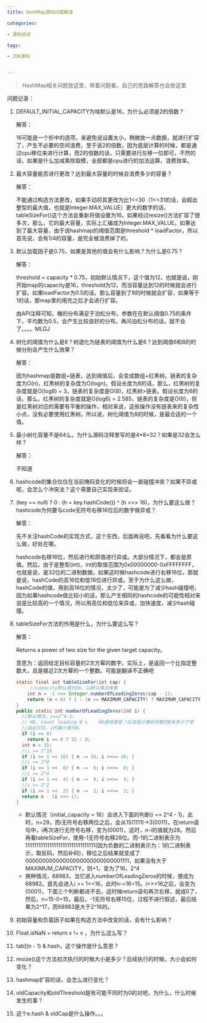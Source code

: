 ```yaml
---
title: HashMap源码问题解读

categories: 

- 源码阅读

tags: 

- JDK源码


---
```


> HashMap相关问题放这里，带着问题看，自己的思路解答也会放这里

问题记录：

1. DEFAULT_INITIAL_CAPACITY为啥默认是16，为什么必须是2的倍数？

   解答：

   16可能是一个折中的选项，来避免说设置太小，稍微放一点数据，就进行扩容了，产生不必要的空间浪费。至于说2的倍数，因为底层计算的时候，都是通过cpu移位来进行计算，而2的倍数的话，只需要进行左移一位即可，不然的话，如果是什么加减乘除取模，全部都是cpu进行的加法运算，浪费效率。

2. 最大容量能否进行更改？达到最大容量的时候会浪费多少的容量？

   解答：

   不能通过构造方法更改，如果手动将其更改为比1<<30（1<<31的话，会超出整型的最大值，也就是Integer.MAX_VALUE）更大的数字的话，tableSizeFor()这个方法会重新将值设置为16。如果经过resize()方法扩容了很多次，那么，它的最大容量，实际上汇编成为Integer.MAX_VALUE。如果达到了最大容量，由于说hashmap的阈值范围是threshold * loadFactor，所以首先说，会有1/4的容量，是完全被浪费掉了的。

3. 默认加载因子是0.75，如果是其他的值会有什么影响？为什么是0.75？

   解答：

   threshold = capacity * 0.75，初始默认情况下，这个值为12，也就是说，刚开始map的capacity是16，threshold为12，而当容量达到12的时候就会进行扩容。如果loadFactor为0.5的话，那么容量到了8的时候就会扩容，如果等于1的话，那map里的用完之后才会进行扩容。

   由API注释可知，桶的分布满足于泊松分布，参数在在默认阈值0.75的条件下，平均数为0.5，会产生比较良好的分布。再问泊松分布的话，就不会了。。。。MLGJ

4. 树化的阈值为什么是8？树退化为链表的阈值为什么是6？达到阈值6和8的时候分别会产生什么效果？

   解答：

   因为hashmap是数组+链表，达到阈值后，会变成数组+红黑树。链表的复杂度为O(n)，红黑树的复杂度为O(logn)。假设长度为8的话，那么，红黑树的复杂度就是O(log8) = 3，链表的复杂度是O(8)，红黑树>链表。假设长度为6的话，那么，红黑树的复杂度就是O(log6) = 2.585，链表的复杂度是O(6)，但是红黑树对应的需要有平衡的操作，相对来说，这些操作没有链表来的复杂性小点，没有必要使用红黑树。所以说，树化阈值为8的时候，是最合适的一个值。

5. 最小树化容量不是64么，为什么源码注释里写的是4*8=32？如果是32会怎么样？

   解答：

   不知道

6. hashcode的集合仅仅在当前掩码变化的时候将会一直碰撞冲突？如果不异或呢。会怎么个冲突法？这个需要自己实现来验证。

7. (key == null) ? 0 : (h = key.hashCode()) ^ (h >>> 16)，为什么要这么做？hashcode为何要与code无符号右移16位后的数字做异或？

   解答：

   先不关注hashCode的实现方式，这个东西，后面再说吧。先看看为什么要这么做，好处在哪。

   hashcode右移16位，然后进行和原值进行异或。大部分情况下，都会是原值。然后，由于是整型(int)，int的取值范围为0x00000000-0xFFFFFFFF，也就是说，是32位的二进制数据，如果这时候hashcode进行右移16位，那就是说，hashCode的高16位和低16位进行异或。至于为什么这么做，hashCode的值，用到高16位的情况，太少了，可能是为了减少hash碰撞吧，因为如果hashcode值比较小的话，那么产生相同的hashcode的可能性相对来说是比较高的一个情况，所以用高位和低位来异或，加快速度，减少hash碰撞。

8. tableSizeFor方法的作用是什么，为什么要这么写？

   解答：

   Returns a power of two size for the given target capacity。

   意思为：返回给定目标容量的2次方幂的数字。实际上，是返回一个比指定整数大，且是接近2次方幂的一个整数。可能是翻译不正确吧

   ```java
   static final int tableSizeFor(int cap) {
     	//capacity默认值为16，以默认情况来看
       int n = -1 >>> Integer.numberOfLeadingZeros(cap - 1);
       return (n < 0) ? 1 : (n >= MAXIMUM_CAPACITY) ? MAXIMUM_CAPACITY : n + 1;
   }
   public static int numberOfLeadingZeros(int i) {
     //默认情况，i==2^4-1;
     // HD, Count leading 0's    HD是啥意思？应该是计算前导数的0有多少了吧
     //由此可见，i的最小值为0。
     if (i <= 0)
       return i == 0 ? 32 : 0;
     int n = 31;
     //i >= 2^16
     if (i >= 1 << 16) { n -= 16; i >>>= 16; }
     //i >= 2^8
     if (i >= 1 <<  8) { n -=  8; i >>>=  8; }
     //i >= 2^4
     if (i >= 1 <<  4) { n -=  4; i >>>=  4; }
     //i >= 2^2
     if (i >= 1 <<  2) { n -=  2; i >>>=  2; }
     return n - (i >>> 1);
   }
   ```

   * 默认情况（initial_capacity = 16）会进入下面的判断(i == 2^4 - 1)，此时，n=29，而i无符号右移两位之后，会从15(1111)->3(0011)，在return语句中，i再次进行无符号右移，变为(0001)，这时，n-i的值就为28。然后再看tableSizeFor，使用-1无符号右移28位。而-1的二进制表示为11111111111111111111111111111111(因为负数的二进制表示为：1的二进制表示，取反码，然后补码)，移位之后结果就变成了00000000000000000000000000001111，如果没有大于MAXIMUM_CAPACITY，则+1，变为了16，2^4
   * 换种情况，68983，当它进入numberOfLeadingZeros的时候，便成为68982。首先会进入i >= 1<<16，此时n-=16=15。i>>>16之后，会变为(0001)，下面三个判断都进不去，这时候return语句再次右移，就成0了，然后，n=15-0=15，最后，-1无符号右移15位，过程不进行叙述，最后结果为2^17，而68983是大于2^16的。

9. 初始容量和负载因子如果在构造方法中改变的话，会有什么影响？

10. Float.isNaN = return v != v ，为什么这么写？

11. tab[(n - 1) & hash，这个操作是什么意思？

12. resize()这个方法初次执行的时候大小是多少？后续执行的时候，大小会如何变化？

13. hashmap扩容的话，会怎么进行变化？

14. oldCapacity和oldThreshold是有可能不同时为0的对吧，为什么，什么时候发生的事？

15. 这个e.hash & oldCap是什么操作。。。